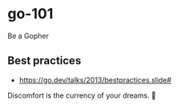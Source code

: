 # go-101

Be a Gopher

## Best practices

- https://go.dev/talks/2013/bestpractices.slide#

<!-- INSPIRATIONAL_QUOTE_START -->
Discomfort is the currency of your dreams.
🦖
<!-- INSPIRATIONAL_QUOTE_END -->
